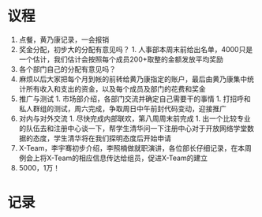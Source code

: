 # 议程 #
  1. 点餐，黄乃康记录，一会报销
  1. 奖金分配，初步大的分配有意见吗？
    1. 人事部本周末前给出名单，4000只是一个估计，我们估计会按照每个成员200+取整的金额发放平均奖励
  1. 各个部门自己的分配有意见吗？
  1. 麻烦以后大家把每个月到帐的前转给黄乃康指定的账户，最后由黄乃康集中统计所有收入和支出的资金，以及每个成员及部门的花费和奖金
  1. 推广与测试
    1. 市场部介绍，各部门交流并确定自己需要干的事情
    1. 打招呼和私人群组的测试，周六完成，争取周日中午前封代码变动，迎接推广
  1. 对内与对外交流
    1. 尽快完成内部联欢，第八周周末前完成
    1. 出一个比较专业的队伍去和注册中心谈一下，帮学生清华问一下注册中心对于开放网络学堂数据的态度，学生清华将在我们探明态度后开始申请
  1. X-Team，李宇骞初步介绍，李照楠做就职演讲，各位部长仔细记录，在本周例会上将X-Team的相应信息传达给组员，促进X-Team的建立
  1. 5000，1万！
# 记录 #